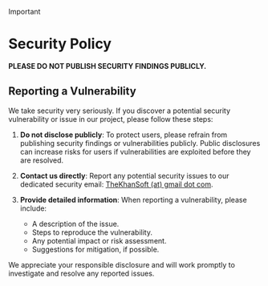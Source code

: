 > [!IMPORTANT]
> # Security Policy
> **PLEASE DO NOT PUBLISH SECURITY FINDINGS PUBLICLY.**

## Reporting a Vulnerability

We take security very seriously. If you discover a potential security vulnerability or issue in our project, please follow these steps:

1. **Do not disclose publicly**: To protect users, please refrain from publishing security findings or vulnerabilities publicly. Public disclosures can increase risks for users if vulnerabilities are exploited before they are resolved.

2. **Contact us directly**: Report any potential security issues to our dedicated security email: [TheKhanSoft (at) gmail dot com]().

3. **Provide detailed information**: When reporting a vulnerability, please include:
   - A description of the issue.
   - Steps to reproduce the vulnerability.
   - Any potential impact or risk assessment.
   - Suggestions for mitigation, if possible.

We appreciate your responsible disclosure and will work promptly to investigate and resolve any reported issues.